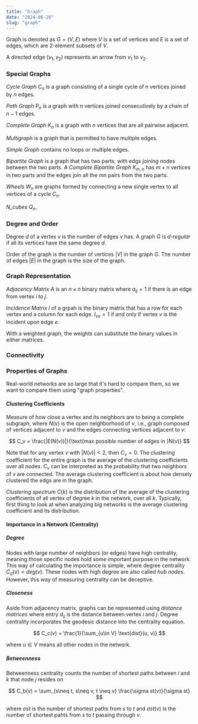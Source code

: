```yaml
---
title: "Graph"
date: "2024-06-20"
slug: "graph"
---
```


Graph is denoted as $G = (V,E)$ where $V$ is a set of vertices and $E$ is a set of edges, which are 2-element subsets of $V$.

A directed edge $(v_1, v_2)$ represents an arrow from $v_1$ to $v_2$.

### Special Graphs

*Cycle Graph* $C_n$ is a graph consisting of a single cycle of $n$ vertices joined by $n$ edges.

*Path Graph* $P_n$ is a graph with $n$ vertices joined consecutively by a chain of $n-1$ edges.

*Complete Graph* $K_n$ is a graph with $n$ vertices that are all pairwise adjacent.

*Multigraph* is a graph that is permitted to have multiple edges.

*Simple Graph* contains no loops or multiple edges.

*Bipartite Graph* is a graph that has two parts, with edgs joining nodes between the two parts. A *Complete Bipartite Graph* $K_{m,n}$ has $m+n$ vertices in two parts and the edges join all the $mn$ pairs from the two parts.

*Wheels* $W_n$ are graphs formed by connecting a new single vertex to all vertices of a cycle $C_n$.

*N_cubes* $Q_n$.

### Degree and Order

Degree $d$ of a vertex $v$ is the number of edges $v$ has. A graph $G$ is *d-regular* if all its vertices have the same degree $d$.

Order of the graph is the number of vertices $|V|$ in the graph $G$. The number of edges $|E|$ in the graph is the size of the graph.

### Graph Representation

*Adjacency Matrix* $A$ is an $n\times n$ binary matrix where $a_{ij} = 1$ if there is an edge from vertex $i$ to $j$.

*Incidence Matrix* $I$ of a grpah is the binary matrix that has a row for each vertex and a column for each edge. $I_{ve} = 1$ if and only if vertex $v$ is the incident upon edge $e$.

With a weighted graph, the weights can substitute the binary values in either matrices.

### Connectivity

### Properties of Graphs

Real-world networks are so large that it's hard to compare them, so we want to compare them using "graph properties".

#### Clustering Coefficients

Measure of how close a vertex and its neighbors are to being a complete subgraph, where $N(v)$ is the open neighborhood of $v$, i.e., graph composed of vertices adjacent to $v$ and the edges connecting vertices adjacent to $v$:

$$
C_v = \frac{|E(N(v))|}{\text{max possible number of edges in }N(v)}
$$

Note that for any vertex $v$ with $|N(v)| < 2$, then $C_v = 0$. The clustering coefficient for the entire graph is the average of the clustering coefficients over all nodes. $C_v$ can be interpreted as the probability that two neighbors of $v$ are connected. The average clustering coefficient is about how densely clustered the edgs are in the graph.

*Clustering spectrum* $C(k)$ is the distribution of the average of the clustering coefficients of all vertex of degree $k$ in the network, over all $k$. Typically, first thing to look at when analyzing big networks is the average clustering coefficient and its distribution.

#### Importance in a Network (Centrality)

##### Degree

Nodes with large number of neighbors (or edges) have high centrality, meaning those specific nodes hold some important purpose in the network. This way of calculating the importance is simple, where degree centrality $C_d(v) = deg(v)$. These nodes with high degree are also called *hub nodes*. However, this way of measuring centrality can be deceptive.

##### Closeness

Aside from adjacency matrix, graphs can be represented using *distance matrices* where entry $d_{ij}$ is the distance between vertex $i$ and $j$. Degree centrality incorporates the geodesic distance into the centrality equation.

$$
C_c(v) = \frac{1}{\sum_{u\in V} \text{dist}(u, v)}
$$

where $u\in V$ means all other nodes in the network.

##### Betweenness

Betweenness centrality counts the number of shortest paths between $i$ and $k$ that node $j$ resides on

$$
C_b(v) = \sum_{s\neq t, s\neq v, t \neq v} \frac{\sigma st(v)}{\sigma st}
$$

where $\sigma st$ is the number of shortest paths from $s$ to $t$ and $\sigma st(v)$ is the number of shortest pahts from $s$ to $t$ passing through $v$.